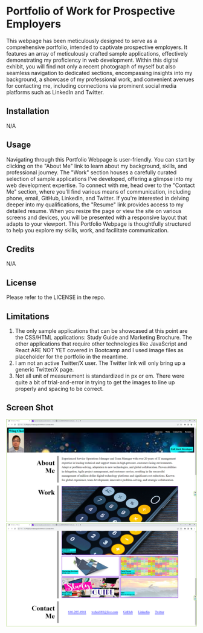 # Portfolio of Work for Prospective Employers

This webpage has been meticulously designed to serve as a comprehensive portfolio, intended to captivate prospective employers. It features an array of meticulously crafted sample applications, effectively demonstrating my proficiency in web development. Within this digital exhibit, you will find not only a recent photograph of myself but also seamless navigation to dedicated sections, encompassing insights into my background, a showcase of my professional work, and convenient avenues for contacting me, including connections via prominent social media platforms such as LinkedIn and Twitter.

## Installation

N/A

## Usage

Navigating through this Portfolio Webpage is user-friendly. You can start by clicking on the "About Me" link to learn about my background, skills, and professional journey. The "Work" section houses a carefully curated selection of sample applications I've developed, offering a glimpse into my web development expertise. To connect with me, head over to the "Contact Me" section, where you'll find various means of communication, including phone, email, GitHub, LinkedIn, and Twitter. If you're interested in delving deeper into my qualifications, the "Resume" link provides access to my detailed resume. When you resize the page or view the site on various screens and devices, you will be
presented with a responsive layout that adapts to your viewport. This Portfolio Webpage is thoughtfully structured to help you explore my skills, work, and facilitate communication.

## Credits

N/A

## License

Please refer to the LICENSE in the repo.

## Limitations

1. The only sample applications that can be showcased at this point are the CSS/HTML applications: Study Guide and Marketing Brochure. The other applications that require other technologies like JavaScript and React ARE NOT YET covered in Bootcamp and I used image files as placeholder for the portfolio in the meantime.
2. I am not an active Twitter/X user. The Twitter link will only bring up a generic Twitter/X page.
3. Not all unit of measurement is standardized in px or em. There were quite a bit of trial-and-error in trying to get the images to line up properly and spacing to be correct.

## Screen Shot

![Portfolio of Work for Prospective Employers](image.png)
![Portfolio of Work for Prospective Employers Part II](image-1.png)
